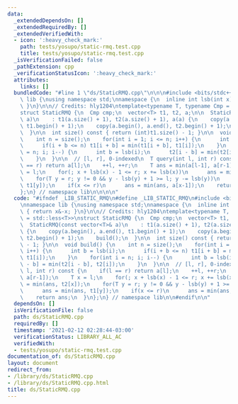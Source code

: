 ```yaml
---
data:
  _extendedDependsOn: []
  _extendedRequiredBy: []
  _extendedVerifiedWith:
  - icon: ':heavy_check_mark:'
    path: tests/yosupo/static-rmq.test.cpp
    title: tests/yosupo/static-rmq.test.cpp
  _isVerificationFailed: false
  _pathExtension: cpp
  _verificationStatusIcon: ':heavy_check_mark:'
  attributes:
    links: []
  bundledCode: "#line 1 \"ds/StaticRMQ.cpp\"\n\n\n#include <bits/stdc++.h>\n\nnamespace\
    \ lib {\nusing namespace std;\nnamespace {\n  inline int lsb(int x) { return x&-x;\
    \ }\n}\n\n// Credits: hly1204\ntemplate<typename T, typename Cmp = std::less<T>>\n\
    struct StaticRMQ {\n  Cmp cmp;\n  vector<T> t1, t2, a;\n\n  StaticRMQ(const vector<T>&\
    \ a)\n    : t1(a.size() + 1), t2(a.size() + 1), a(a) {\n    copy(a.begin(), a.end(),\
    \ t1.begin() + 1);\n    copy(a.begin(), a.end(), t2.begin() + 1);\n    build();\n\
    \  }\n\n  int size() const { return (int)t1.size() - 1; }\n\n  void build() {\n\
    \    int n = size();\n    for(int i = 1; i <= n; i++) {\n      int b = lsb(i);\n\
    \      if(i + b <= n) t1[i + b] = min(t1[i + b], t1[i]);\n    }\n    for(int i\
    \ = n; i; i--) {\n      int b = lsb(i);\n      t2[i - b] = min(t2[i - b], t2[i]);\n\
    \    }\n  }\n\n  // [l, r], 0-indexed\n  T query(int l, int r) const {\n    if(l\
    \ == r) return a[l];\n    ++l, ++r;\n    T ans = min(a[l-1], a[r-1]);\n    T x\
    \ = l;\n    for(; x + lsb(x) - 1 <= r; x += lsb(x))\n      ans = min(ans, t2[x]);\n\
    \    for(T y = r; y != 0 && y - lsb(y) + 1 >= l; y -= lsb(y))\n      ans = min(ans,\
    \ t1[y]);\n    if(x <= r)\n      ans = min(ans, a[x-1]);\n    return ans;\n  }\n\
    };\n} // namespace lib\n\n\n\n"
  code: "#ifndef _LIB_STATIC_RMQ\n#define _LIB_STATIC_RMQ\n#include <bits/stdc++.h>\n\
    \nnamespace lib {\nusing namespace std;\nnamespace {\n  inline int lsb(int x)\
    \ { return x&-x; }\n}\n\n// Credits: hly1204\ntemplate<typename T, typename Cmp\
    \ = std::less<T>>\nstruct StaticRMQ {\n  Cmp cmp;\n  vector<T> t1, t2, a;\n\n\
    \  StaticRMQ(const vector<T>& a)\n    : t1(a.size() + 1), t2(a.size() + 1), a(a)\
    \ {\n    copy(a.begin(), a.end(), t1.begin() + 1);\n    copy(a.begin(), a.end(),\
    \ t2.begin() + 1);\n    build();\n  }\n\n  int size() const { return (int)t1.size()\
    \ - 1; }\n\n  void build() {\n    int n = size();\n    for(int i = 1; i <= n;\
    \ i++) {\n      int b = lsb(i);\n      if(i + b <= n) t1[i + b] = min(t1[i + b],\
    \ t1[i]);\n    }\n    for(int i = n; i; i--) {\n      int b = lsb(i);\n      t2[i\
    \ - b] = min(t2[i - b], t2[i]);\n    }\n  }\n\n  // [l, r], 0-indexed\n  T query(int\
    \ l, int r) const {\n    if(l == r) return a[l];\n    ++l, ++r;\n    T ans = min(a[l-1],\
    \ a[r-1]);\n    T x = l;\n    for(; x + lsb(x) - 1 <= r; x += lsb(x))\n      ans\
    \ = min(ans, t2[x]);\n    for(T y = r; y != 0 && y - lsb(y) + 1 >= l; y -= lsb(y))\n\
    \      ans = min(ans, t1[y]);\n    if(x <= r)\n      ans = min(ans, a[x-1]);\n\
    \    return ans;\n  }\n};\n} // namespace lib\n\n#endif\n\n"
  dependsOn: []
  isVerificationFile: false
  path: ds/StaticRMQ.cpp
  requiredBy: []
  timestamp: '2021-02-12 02:28:44-03:00'
  verificationStatus: LIBRARY_ALL_AC
  verifiedWith:
  - tests/yosupo/static-rmq.test.cpp
documentation_of: ds/StaticRMQ.cpp
layout: document
redirect_from:
- /library/ds/StaticRMQ.cpp
- /library/ds/StaticRMQ.cpp.html
title: ds/StaticRMQ.cpp
---
```

